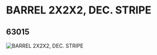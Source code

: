 # BARREL 2X2X2, DEC. STRIPE
## 63015
![BARREL 2X2X2, DEC. STRIPE](https://lc-www-live-s.legocdn.com/media/bricks/5/2/4526658.jpg)